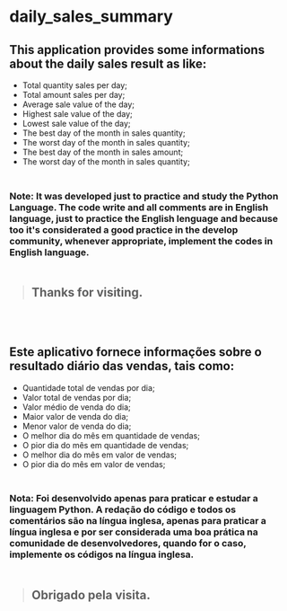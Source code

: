# daily_sales_summary

## This application provides some informations about the daily sales result as like:
- Total quantity sales per day;
- Total amount sales per day;
- Average sale value of the day;
- Highest sale value of the day; 
- Lowest sale value of the day;
- The best day of the month in sales quantity;
- The worst day of the month in sales quantity;
- The best day of the month in sales amount;
- The worst day of the month in sales quantity;

### <br>Note: It was developed just to practice and study the Python Language. The code write and all comments are in English language, just to practice the English lenguage and because too it's considerated a good practice in the develop community, whenever appropriate, implement the codes in English language.<br><br>

> ## Thanks for visiting.

<br><br>

## Este aplicativo fornece informações sobre o resultado diário das vendas, tais como:
- Quantidade total de vendas por dia;
- Valor total de vendas por dia;
- Valor médio de venda do dia;
- Maior valor de venda do dia;
- Menor valor de venda do dia;
- O melhor dia do mês em quantidade de vendas;
- O pior dia do mês em quantidade de vendas;
- O melhor dia do mês em valor de vendas;
- O pior dia do mês em valor de vendas;

### <br> Nota: Foi desenvolvido apenas para praticar e estudar a linguagem Python. A redação do código e todos os comentários são na língua inglesa, apenas para praticar a língua inglesa e por ser considerada uma boa prática na comunidade de desenvolvedores, quando for o caso, implemente os códigos na língua inglesa. <br> <br>

> ## Obrigado pela visita.
